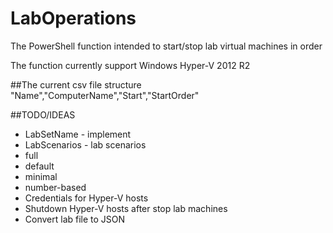 # LabOperations
The PowerShell function intended to start/stop lab virtual machines in order

The function currently support Windows Hyper-V 2012 R2

##The current csv file structure  
"Name","ComputerName","Start","StartOrder"

##TODO/IDEAS

- LabSetName - implement
- LabScenarios - lab scenarios
 - full
 - default
 - minimal
 - number-based
- Credentials for Hyper-V hosts
- Shutdown Hyper-V hosts after stop lab machines
- Convert lab file to JSON

